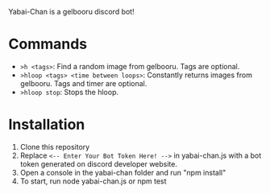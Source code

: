Yabai-Chan is a gelbooru discord bot!

Commands
=====

* ```>h <tags>```: Find a random image from gelbooru. Tags are optional.<br>
* ```>hloop <tags> <time between loops>```: Constantly returns images from gelbooru. Tags and timer are optional.<br>
* ```>hloop stop```: Stops the hloop.

Installation
=====

1) Clone this repository
2) Replace ```<-- Enter Your Bot Token Here! -->``` in yabai-chan.js with a bot token generated on discord developer website.
3) Open a console in the yabai-chan folder and run "npm install"
4) To start, run node yabai-chan.js or npm test